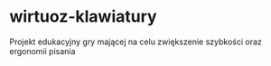 # wirtuoz-klawiatury
Projekt edukacyjny gry mającej na celu zwiększenie szybkości oraz ergonomii pisania
